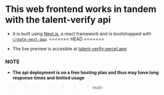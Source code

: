 # This web frontend works in tandem with the talent-verify api

-  It is built using [Next.js](https://nextjs.org/), a react framework and is bootstrapped with [`create-next-app`](https://github.com/vercel/next.js/tree/canary/packages/create-next-app).
<<<<<<< HEAD
=======

-  The live preview is accesible at [talent-verify.vercel.app](https://talent-verify.vercel.app)

### NOTE

-  <strong>The api deployment is on a free hosting plan and thus may have long response times and limited usage</strong>
>>>>>>> main
